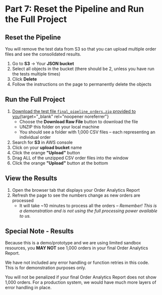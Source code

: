 # Part 7: Reset the Pipeline and Run the Full Project

## Reset the Pipeline
You will remove the test data from S3 so that you can upload multiple order files and see the consolidated results.
1. Go to **S3** → Your **JSON bucket**
2. Select all objects in the bucket (there should be 2, unless you have run the tests multiple times)
3. Click **Delete**
4. Follow the instructions on the page to permanently delete the objects

## Run the Full Project
1. [Download the test file `final_pipeline_orders.zip` provided to you](https://github.com/mgmt-59000-cc/aws-final-project-assets/blob/main/final_pipeline_orders.zip){target="_blank" rel="noopener noreferrer"}
	- Choose the  **Download Raw File** button to download the file
    - UNZIP this folder on your local machine
	- You should see a folder with 1,000 CSV files – each representing an individual order
2. Search for **S3** in AWS console
3. Click on your **upload bucket** name
4. Click the orange **"Upload"** button
5. Drag ALL of the unzipped CSV order files into the window
6. Click the orange **"Upload"** button at the bottom

## View the Results
1. Open the browser tab that displays your Order Analytics Report
2. Refresh the page to see the numbers change as new orders are processed
	- It will take ~10 minutes to process all the orders – *Remember! This is a demonstration and is not using the full processing power available to us.*

## Special Note - Results
Because this is a demo/prototype and we are using limited sandbox resources, you **MAY NOT** see 1,000 orders in your final Order Analytics Report.

We have not included any error handling or function retries in this code. This is for demonstration purposes only.

You will not be penalized if your final Order Analytics Report does not show 1,000 orders. For a production system, we would have much more layers of error handling in place.